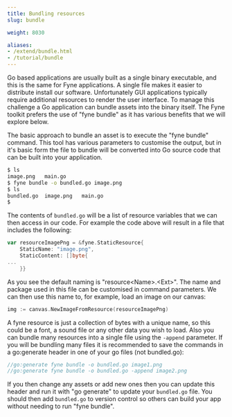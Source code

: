 ```yaml
---
title: Bundling resources 
slug: bundle

weight: 8030

aliases:
- /extend/bundle.html
- /tutorial/bundle
---
```


Go based applications are usually built as a single binary executable, and this is the same for Fyne applications.
A single file makes it easier to distribute install our software. Unfortunately GUI
applications typically require additional resources to render the user interface.
To manage this challenge a Go application can bundle assets into the binary itself. The Fyne toolkit prefers the use of "fyne bundle" as it has various benefits that we will explore below.

The basic approach to bundle an asset is to execute the "fyne bundle" command.
This tool has various parameters to customise the output, but in it's basic form the
file to bundle will be converted into Go source code that can be built into your application.

```bash
$ ls
image.png	main.go
$ fyne bundle -o bundled.go image.png
$ ls
bundled.go	image.png	main.go
$ 
```

The contents of `bundled.go` will be a list of resource variables that we can then access in our code. For example the code above will result in a file that includes the following:

```go
var resourceImagePng = &fyne.StaticResource{
	StaticName: "image.png",
	StaticContent: []byte{
...
	}}
```

As you see the default naming is "resource\<Name\>.\<Ext\>". The name and package used in this file can be customised in command parameters. We can then use this name to,
for example, load an image on our canvas:

```go
img := canvas.NewImageFromResource(resourceImagePng)
```

A fyne resource is just a collection of bytes with a unique name, so this could be
a font, a sound file or any other data you wish to load. Also you can bundle many resources into a single file using the `-append` parameter.
If you will be bundling many files it is recommended to save the commands in a go:generate header in one of your go files (not bundled.go):

```go
//go:generate fyne bundle -o bundled.go image1.png
//go:generate fyne bundle -o bundled.go -append image2.png
```

If you then change any assets or add new ones then you can update this header and run it with "go generate" to update your `bundled.go` file.
You should then add `bundled.go` to version control so others can build your app
without needing to run "fyne bundle".

